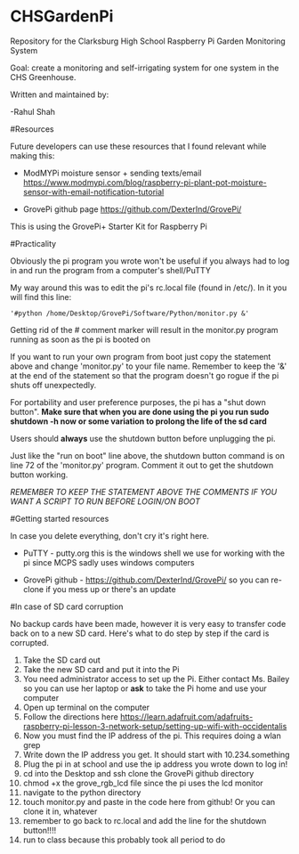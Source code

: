 # CHSGardenPi

Repository for the Clarksburg High School Raspberry Pi Garden Monitoring System 

Goal: create a monitoring and self-irrigating system for one system in the CHS Greenhouse.

Written and maintained by:

-Rahul Shah

#Resources

Future developers can use these resources that I found relevant while making this:

* ModMYPi moisture sensor + sending texts/email https://www.modmypi.com/blog/raspberry-pi-plant-pot-moisture-sensor-with-email-notification-tutorial

* GrovePi github page https://github.com/DexterInd/GrovePi/

This is using the GrovePi+ Starter Kit for Raspberry Pi

#Practicality

Obviously the pi program you wrote won't be useful if you always had to log in and run the program from a computer's shell/PuTTY

My way around this was to edit the pi's rc.local file (found in /etc/). In it you will find this line:

    '#python /home/Desktop/GrovePi/Software/Python/monitor.py &'

Getting rid of the \# comment marker will result in the monitor.py program running as soon as the pi is booted on

If you want to run your own program from boot just copy the statement above and change 'monitor.py' to your file name. 
Remember to keep the '&' at the end of the statement so that the program doesn't go rogue if the pi shuts off unexpectedly.

For portability and user preference purposes, the pi has a "shut down button". **Make sure that when you are done using the pi you run sudo shutdown -h now or some variation to prolong the life of the sd card**

Users should **always** use the shutdown button before unplugging the pi. 

Just like the "run on boot" line above, the shutdown button command is on line 72 of the 'monitor.py' program. Comment it out to get the shutdown button working.

*REMEMBER TO KEEP THE STATEMENT ABOVE THE COMMENTS IF YOU WANT A SCRIPT TO RUN BEFORE LOGIN/ON BOOT*


#Getting started resources

In case you delete everything, don't cry it's right here.

* PuTTY - putty.org this is the windows shell we use for working with the pi since MCPS sadly uses windows computers 

* GrovePi github - https://github.com/DexterInd/GrovePi/ so you can re-clone if you mess up or there's an update

#In case of SD card corruption

No backup cards have been made, however it is very easy to transfer code back on to a new SD card. Here's what to do step by step if the card is corrupted.

1) Take the SD card out
2) Take the new SD card and put it into the Pi
3) You need administrator access to set up the Pi. Either contact Ms. Bailey so you can use her laptop or **ask** to take the Pi home and use your computer
4) Open up terminal on the computer
5) Follow the directions here https://learn.adafruit.com/adafruits-raspberry-pi-lesson-3-network-setup/setting-up-wifi-with-occidentalis
6) Now you must find the IP address of the pi. This requires doing a wlan grep 
7) Write down the IP address you get. It should start with 10.234.something
8) Plug the pi in at school and use the ip address you wrote down to log in!
9) cd into the Desktop and ssh clone the GrovePi github directory 
10) chmod +x the grove_rgb_lcd file since the pi uses the lcd monitor
11) navigate to the python directory 
12) touch monitor.py and paste in the code here from github! Or you can clone it in, whatever
13) remember to go back to rc.local and add the line for the shutdown button!!!!
14) run to class because this probably took all period to do





